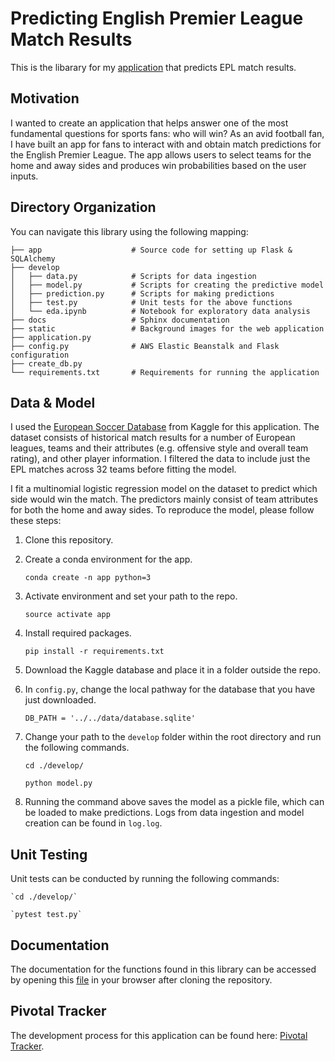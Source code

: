 # Predicting English Premier League Match Results

This is the libarary for my [application](http://match-prediction.us-west-2.elasticbeanstalk.com/) that predicts EPL match results. 


## Motivation

I wanted to create an application that helps answer one of the most fundamental questions for sports fans: who will win? As an avid football fan, I have built an app for fans to interact with and obtain match predictions for the English Premier League. The app allows users to select teams for the home and away sides and produces win probabilities based on the user inputs.


## Directory Organization

You can navigate this library using the following mapping:


    ├── app                    # Source code for setting up Flask & SQLAlchemy
    ├── develop                 
    │   ├── data.py            # Scripts for data ingestion
    │   ├── model.py           # Scripts for creating the predictive model 
    │   ├── prediction.py      # Scripts for making predictions
    │   ├── test.py            # Unit tests for the above functions
    │   └── eda.ipynb          # Notebook for exploratory data analysis
    ├── docs                   # Sphinx documentation
    ├── static                 # Background images for the web application
    ├── application.py         
    ├── config.py              # AWS Elastic Beanstalk and Flask configuration   
    ├── create_db.py                
    └── requirements.txt       # Requirements for running the application


## Data & Model

I used the [European Soccer Database](https://www.kaggle.com/hugomathien/soccer/data) from Kaggle for this application. The dataset consists of historical match results for a number of European leagues, teams and their attributes (e.g. offensive style and overall team rating), and other player information. I filtered the data to include just the EPL matches across 32 teams before fitting the model. 

I fit a multinomial logistic regression model on the dataset to predict which side would win the match. The predictors mainly consist of team attributes for both the home and away sides. To reproduce the model, please follow these steps:

1. Clone this repository.

2. Create a conda environment for the app.

    `conda create -n app python=3`
    
3. Activate environment and set your path to the repo.

    `source activate app`

4. Install required packages.

    `pip install -r requirements.txt`
    
5. Download the Kaggle database and place it in a folder outside the repo.

6. In `config.py`, change the local pathway for the database that you have just downloaded.

    `DB_PATH = '../../data/database.sqlite'`

7. Change your path to the `develop` folder within the root directory and run the following commands.

    `cd ./develop/`
    
    `python model.py`

8. Running the command above saves the model as a pickle file, which can be loaded to make predictions. Logs from data ingestion and model creation can be found in `log.log`.


## Unit Testing

Unit tests can be conducted by running the following commands:

    `cd ./develop/`
    
    `pytest test.py`


## Documentation

The documentation for the functions found in this library can be accessed by opening this [file](https://github.com/spencermoon/soccer/blob/master/docs/_build/html/index.html) in your browser after cloning the repository. 

## Pivotal Tracker

The development process for this application can be found here: [Pivotal Tracker](https://www.pivotaltracker.com/n/projects/2141794).
